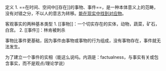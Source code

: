 定义
	1. ==在时间、空间中[[存在]]的事物、事件==，是一种本体意义上的范畴，没有对错之分，不以人的意志为转移。<u>能在现实中找到对应物</u>。

客观事实的两种基本类型
	1. [[事物]]：一个切实存在的实体，动物，蔬菜，矿石，白宫。
	2. [[事件]]：林肯被刺杀

事物比事件更基础，因为事件由事物或事物的行为组成，没有事物存在，事件就无法发生。

为了建立一个事件的实相（能这么说吗。内涵是：factualness，与事实有关或包含事实，而不是观点/理论学说）